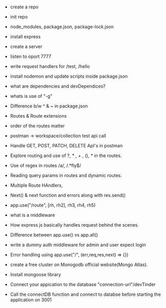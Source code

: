 - create a repo
- init repo
- node_modules, package.json, package-lock.json
- install express
- create a server
- listen to oport 7777
- write request handlers for /test, /hello
- install nodemon and update scripts inside package.json
- what are dependencies and devDependices?
- whats is use of "-g"
- Difference b/w ^ & ~ in package.json

- Routes & Route extensions
- order of the routes matter
- postman -> workspace/collection test api call
- Handle GET, POST, PATCH, DELETE ApI's in postman
- Explore routing and use of ?, * , + , (), *  in the routes.
- Use of regex in routes /a/, /.*fly$/
- Reading query params in routes and dynamic routes.


- Multiple Route HAndlers,
- Next() & next function and errors along with res.send()
- app.use("/route", [rh, rh2], rh3, rh4, rh5)  
- what is a middleware
- How express js basically handles request behind the scenes.
- Difference between app.use() vs app.all()
- write a dummy auth middleware for admin and user expect login
- Error handling using app.use("/", (err,req,res,next) => {})

- create a free cluster on Monogodb official website(Mongo Atlas).
- Install mongoose library
- Connect your appication to the database "connection-url"/devTinder
- Call the connectDB function and connect to databse before starting the application on 3001
